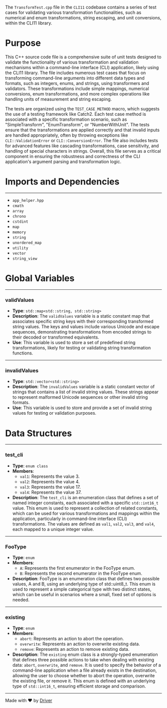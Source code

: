 <!--------------------------------------------------------------------------------->
<!-- IMPORTANT: This file is auto-generated by Driver (https://driver.ai). -------->
<!-- Manual edits may be overwritten on future commits. --------------------------->
<!--------------------------------------------------------------------------------->

The `TransformTest.cpp` file in the `CLI11` codebase contains a series of test cases for validating various transformation functionalities, such as numerical and enum transformations, string escaping, and unit conversions, within the CLI11 library.

# Purpose
This C++ source code file is a comprehensive suite of unit tests designed to validate the functionality of various transformation and validation mechanisms within a command-line interface (CLI) application, likely using the CLI11 library. The file includes numerous test cases that focus on transforming command-line arguments into different data types and formats, such as integers, enums, and strings, using transformers and validators. These transformations include simple mappings, numerical conversions, enum transformations, and more complex operations like handling units of measurement and string escaping.

The tests are organized using the `TEST_CASE_METHOD` macro, which suggests the use of a testing framework like Catch2. Each test case method is associated with a specific transformation scenario, such as "SimpleTransform", "EnumTransform", or "NumberWithUnit". The tests ensure that the transformations are applied correctly and that invalid inputs are handled appropriately, often by throwing exceptions like `CLI::ValidationError` or `CLI::ConversionError`. The file also includes tests for advanced features like cascading transformations, case sensitivity, and handling of special characters in strings. Overall, this file serves as a critical component in ensuring the robustness and correctness of the CLI application's argument parsing and transformation logic.
# Imports and Dependencies

---
- `app_helper.hpp`
- `cmath`
- `array`
- `chrono`
- `cstdint`
- `map`
- `memory`
- `string`
- `unordered_map`
- `utility`
- `vector`
- `string_view`


# Global Variables

---
### validValues
- **Type**: `std::map<std::string, std::string>`
- **Description**: The `validValues` variable is a static constant map that associates specific string keys with their corresponding transformed string values. The keys and values include various Unicode and escape sequences, demonstrating transformations from encoded strings to their decoded or transformed equivalents.
- **Use**: This variable is used to store a set of predefined string transformations, likely for testing or validating string transformation functions.


---
### invalidValues
- **Type**: ``std::vector<std::string>``
- **Description**: The `invalidValues` variable is a static constant vector of strings that contains a list of invalid string values. These strings appear to represent malformed Unicode sequences or other invalid string formats.
- **Use**: This variable is used to store and provide a set of invalid string values for testing or validation purposes.


# Data Structures

---
### test\_cli<!-- {{#data_structure:test_cli}} -->
- **Type**: `enum class`
- **Members**:
    - `val1`: Represents the value 3.
    - `val2`: Represents the value 4.
    - `val3`: Represents the value 17.
    - `val4`: Represents the value 37.
- **Description**: The `test_cli` is an enumeration class that defines a set of named integer constants, each associated with a specific `std::int16_t` value. This enum is used to represent a collection of related constants, which can be used for various transformations and mappings within the application, particularly in command-line interface (CLI) transformations. The values are defined as `val1`, `val2`, `val3`, and `val4`, each mapped to a unique integer value.


---
### FooType<!-- {{#data_structure:FooType}} -->
- **Type**: `enum`
- **Members**:
    - `A`: Represents the first enumerator in the FooType enum.
    - `B`: Represents the second enumerator in the FooType enum.
- **Description**: FooType is an enumeration class that defines two possible values, A and B, using an underlying type of std::uint8_t. This enum is used to represent a simple categorical type with two distinct states, which can be useful in scenarios where a small, fixed set of options is needed.


---
### existing<!-- {{#data_structure:existing}} -->
- **Type**: `enum`
- **Members**:
    - `abort`: Represents an action to abort the operation.
    - `overwrite`: Represents an action to overwrite existing data.
    - `remove`: Represents an action to remove existing data.
- **Description**: The `existing` enum class is a strongly-typed enumeration that defines three possible actions to take when dealing with existing data: `abort`, `overwrite`, and `remove`. It is used to specify the behavior of a command-line application when a file already exists in the destination, allowing the user to choose whether to abort the operation, overwrite the existing file, or remove it. This enum is defined with an underlying type of `std::int16_t`, ensuring efficient storage and comparison.



---
Made with ❤️ by [Driver](https://www.driver.ai/)